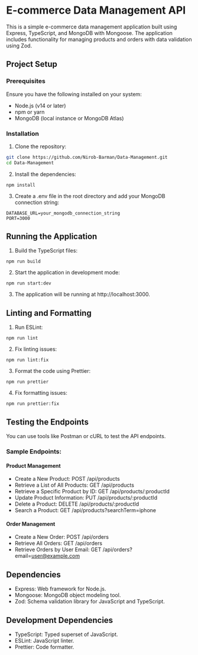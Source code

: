 # E-commerce Data Management API

This is a simple e-commerce data management application built using Express, TypeScript, and MongoDB with Mongoose. The application includes functionality for managing products and orders with data validation using Zod.

## Project Setup

### Prerequisites

Ensure you have the following installed on your system:

- Node.js (v14 or later)
- npm or yarn
- MongoDB (local instance or MongoDB Atlas)

### Installation

1. Clone the repository:

```sh
git clone https://github.com/Nirob-Barman/Data-Management.git
cd Data-Management
```
2. Install the dependencies:
```
npm install
```
3. Create a .env file in the root directory and add your MongoDB connection string:
```
DATABASE_URL=your_mongodb_connection_string
PORT=3000
```
## Running the Application
1. Build the TypeScript files:
```
npm run build
```
2. Start the application in development mode:
```
npm run start:dev
```
3. The application will be running at http://localhost:3000.

## Linting and Formatting
1. Run ESLint:
```
npm run lint
```
2. Fix linting issues:
```
npm run lint:fix
```
3. Format the code using Prettier:
```
npm run prettier
```
4. Fix formatting issues:
```
npm run prettier:fix
```



## Testing the Endpoints
You can use tools like Postman or cURL to test the API endpoints.

### Sample Endpoints:
#### Product Management
* Create a New Product: POST /api/products
* Retrieve a List of All Products: GET /api/products
* Retrieve a Specific Product by ID: GET /api/products/:productId
* Update Product Information: PUT /api/products/:productId
* Delete a Product: DELETE /api/products/:productId
* Search a Product: GET /api/products?searchTerm=iphone
#### Order Management
* Create a New Order: POST /api/orders
* Retrieve All Orders: GET /api/orders
* Retrieve Orders by User Email: GET /api/orders?email=user@example.com
## Dependencies
* Express: Web framework for Node.js.
* Mongoose: MongoDB object modeling tool.
* Zod: Schema validation library for JavaScript and TypeScript.
## Development Dependencies
* TypeScript: Typed superset of JavaScript.
* ESLint: JavaScript linter.
* Prettier: Code formatter.